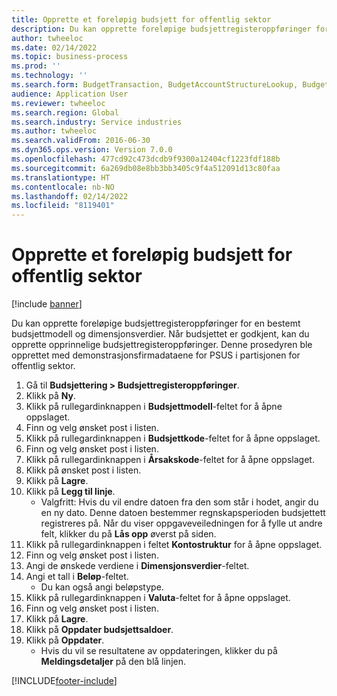 ```yaml
---
title: Opprette et foreløpig budsjett for offentlig sektor
description: Du kan opprette foreløpige budsjettregisteroppføringer for en bestemt budsjettmodell og dimensjonsverdier.
author: twheeloc
ms.date: 02/14/2022
ms.topic: business-process
ms.prod: ''
ms.technology: ''
ms.search.form: BudgetTransaction, BudgetAccountStructureLookup, BudgetTransactionMultiPost
audience: Application User
ms.reviewer: twheeloc
ms.search.region: Global
ms.search.industry: Service industries
ms.author: twheeloc
ms.search.validFrom: 2016-06-30
ms.dyn365.ops.version: Version 7.0.0
ms.openlocfilehash: 477cd92c473dcdb9f9300a12404cf1223fdf188b
ms.sourcegitcommit: 6a269db08e8bb3bb3405c9f4a512091d13c80faa
ms.translationtype: HT
ms.contentlocale: nb-NO
ms.lasthandoff: 02/14/2022
ms.locfileid: "8119401"
---
```

# <a name="create-a-preliminary-budget-for-public-sector"></a>Opprette et foreløpig budsjett for offentlig sektor

[!include [banner](../../includes/banner.md)]

Du kan opprette foreløpige budsjettregisteroppføringer for en bestemt budsjettmodell og dimensjonsverdier. Når budsjettet er godkjent, kan du opprette opprinnelige budsjettregisteroppføringer. Denne prosedyren ble opprettet med demonstrasjonsfirmadataene for PSUS i partisjonen for offentlig sektor.

1. Gå til **Budsjettering > Budsjettregisteroppføringer**.
2. Klikk på **Ny**.
3. Klikk på rullegardinknappen i **Budsjettmodell**-feltet for å åpne oppslaget.
4. Finn og velg ønsket post i listen.
5. Klikk på rullegardinknappen i **Budsjettkode**-feltet for å åpne oppslaget.
6. Finn og velg ønsket post i listen.
7. Klikk på rullegardinknappen i **Årsakskode**-feltet for å åpne oppslaget.
8. Klikk på ønsket post i listen.
9. Klikk på **Lagre**.
10. Klikk på **Legg til linje**.
    * Valgfritt: Hvis du vil endre datoen fra den som står i hodet, angir du en ny dato. Denne datoen bestemmer regnskapsperioden budsjettett registreres på. Når du viser oppgaveveiledningen for å fylle ut andre felt, klikker du på **Lås opp** øverst på siden.  
11. Klikk på rullegardinknappen i feltet **Kontostruktur** for å åpne oppslaget.
12. Finn og velg ønsket post i listen.
13. Angi de ønskede verdiene i **Dimensjonsverdier**-feltet.
14. Angi et tall i **Beløp**-feltet.
    * Du kan også angi beløpstype.  
15. Klikk på rullegardinknappen i **Valuta**-feltet for å åpne oppslaget.
16. Finn og velg ønsket post i listen.
17. Klikk på **Lagre**.
18. Klikk på **Oppdater budsjettsaldoer**.
19. Klikk på **Oppdater**.
    * Hvis du vil se resultatene av oppdateringen, klikker du på **Meldingsdetaljer** på den blå linjen.  



[!INCLUDE[footer-include](../../../includes/footer-banner.md)]
